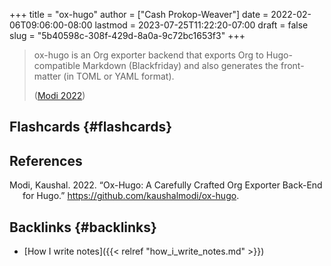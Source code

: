 +++
title = "ox-hugo"
author = ["Cash Prokop-Weaver"]
date = 2022-02-06T09:06:00-08:00
lastmod = 2023-07-25T11:22:20-07:00
draft = false
slug = "5b40598c-308f-429d-8a0a-9c72bc1653f3"
+++

> ox-hugo is an Org exporter backend that exports Org to Hugo-compatible Markdown (Blackfriday) and also generates the front-matter (in TOML or YAML format).
>
> (<a href="#citeproc_bib_item_1">Modi 2022</a>)


## Flashcards {#flashcards}

## References

<style>.csl-entry{text-indent: -1.5em; margin-left: 1.5em;}</style><div class="csl-bib-body">
  <div class="csl-entry"><a id="citeproc_bib_item_1"></a>Modi, Kaushal. 2022. “Ox-Hugo: A Carefully Crafted Org Exporter Back-End for Hugo.” <a href="https://github.com/kaushalmodi/ox-hugo">https://github.com/kaushalmodi/ox-hugo</a>.</div>
</div>


## Backlinks {#backlinks}

-   [How I write notes]({{< relref "how_i_write_notes.md" >}})
